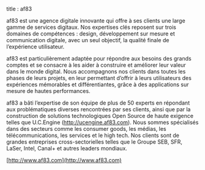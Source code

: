 title : af83

 af83 est une agence digitale innovante qui offre à ses clients une large gamme de services digitaux. Nos expertises clés reposent sur trois domaines de compétences : design, développement sur mesure et communication digitale, avec un seul objectif, la qualité finale de l’expérience utilisateur.

af83 est particulièrement adaptée pour répondre aux besoins des grands comptes et se consacre à les aider à construire et améliorer leur valeur dans le monde digital. Nous accompagnons nos clients dans toutes les phases de leurs projets, en leur permettant d’offrir à leurs utilisateurs des expériences mémorables et différentiantes, grâce à des applications sur mesure de hautes performances.

af83 a bâti l’expertise de son équipe de plus de 50 experts en répondant aux problématiques diverses rencontrées par ses clients, ainsi que par la construction de solutions technologiques Open Source de haute exigence telles que U.C.Engine (http://ucengine.af83.com). Nous sommes spécialisés dans des secteurs comme les consumer goods, les médias, les télécommunications, les services et le high tech. Nos clients sont de grandes entreprises cross-sectorielles telles que le Groupe SEB, SFR, LaSer, Intel, Canal+ et autres leaders mondiaux.

[http://www.af83.com](http://www.af83.com)
